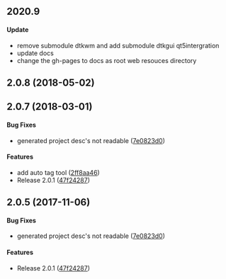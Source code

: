 <a name="2020.9"></a>
## 2020.9 

#### Update

*    remove submodule dtkwm and add submodule dtkgui qt5intergration
*    update docs
*    change the gh-pages to docs as root web resouces directory

<a name="2.0.8"></a>
## 2.0.8 (2018-05-02)




<a name="2.0.7"></a>
## 2.0.7 (2018-03-01)


#### Bug Fixes

*   generated project desc's not readable ([7e0823d0](7e0823d0))

#### Features

*   add auto tag tool ([2ff8aa46](2ff8aa46))
*   Release 2.0.1 ([47f24287](47f24287))



<a name="2.0.5"></a>
## 2.0.5 (2017-11-06)


#### Bug Fixes

*   generated project desc's not readable ([7e0823d0](7e0823d0))

#### Features

*   Release 2.0.1 ([47f24287](47f24287))
